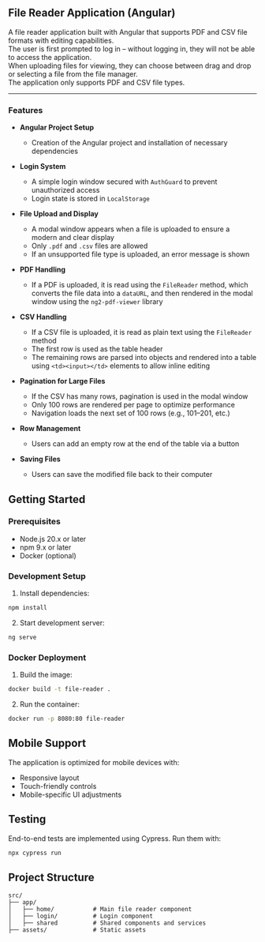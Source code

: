 ## File Reader Application (Angular)

A file reader application built with Angular that supports PDF and CSV file formats with editing capabilities.  
The user is first prompted to log in – without logging in, they will not be able to access the application.  
When uploading files for viewing, they can choose between drag and drop or selecting a file from the file manager.  
The application only supports PDF and CSV file types.

---

### Features

- **Angular Project Setup**
  - Creation of the Angular project and installation of necessary dependencies

- **Login System**
  - A simple login window secured with `AuthGuard` to prevent unauthorized access
  - Login state is stored in `LocalStorage`

- **File Upload and Display**
  - A modal window appears when a file is uploaded to ensure a modern and clear display
  - Only `.pdf` and `.csv` files are allowed
  - If an unsupported file type is uploaded, an error message is shown

- **PDF Handling**
  - If a PDF is uploaded, it is read using the `FileReader` method, which converts the file data into a `dataURL`, and then rendered in the modal window using the `ng2-pdf-viewer` library

- **CSV Handling**
  - If a CSV file is uploaded, it is read as plain text using the `FileReader` method
  - The first row is used as the table header
  - The remaining rows are parsed into objects and rendered into a table using `<td><input></td>` elements to allow inline editing

- **Pagination for Large Files**
  - If the CSV has many rows, pagination is used in the modal window
  - Only 100 rows are rendered per page to optimize performance
  - Navigation loads the next set of 100 rows (e.g., 101–201, etc.)

- **Row Management**
  - Users can add an empty row at the end of the table via a button

- **Saving Files**
  - Users can save the modified file back to their computer



## Getting Started

### Prerequisites

- Node.js 20.x or later
- npm 9.x or later
- Docker (optional)

### Development Setup

1. Install dependencies:
```bash
npm install
```

2. Start development server:
```bash
ng serve
```


### Docker Deployment

1. Build the image:
```bash
docker build -t file-reader .
```

2. Run the container:
```bash
docker run -p 8080:80 file-reader
```

## Mobile Support

The application is optimized for mobile devices with:
- Responsive layout
- Touch-friendly controls
- Mobile-specific UI adjustments

## Testing

End-to-end tests are implemented using Cypress. Run them with:
```bash
npx cypress run
```

## Project Structure

```
src/
├── app/
│   ├── home/           # Main file reader component
│   ├── login/          # Login component 
│   ├── shared          # Shared components and services
├── assets/             # Static assets
```



